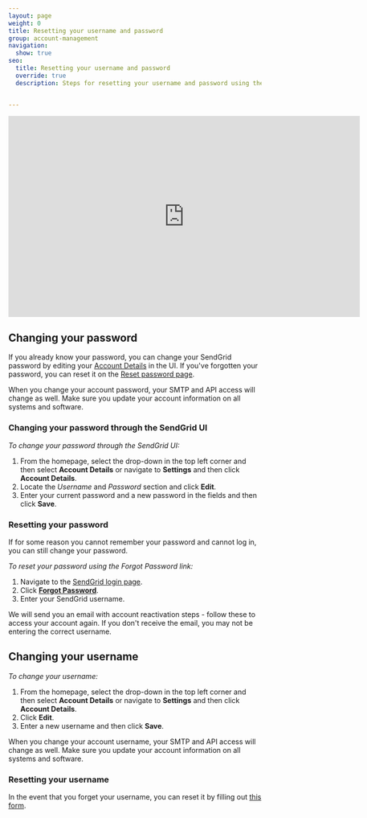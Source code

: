 ```yaml
---
layout: page
weight: 0
title: Resetting your username and password
group: account-management
navigation:
  show: true
seo:
  title: Resetting your username and password
  override: true
  description: Steps for resetting your username and password using the SendGrid UI


---
```


<iframe src="https://player.vimeo.com/video/248169751" width="700" height="400" frameborder="0" webkitallowfullscreen mozallowfullscreen allowfullscreen></iframe>


## 	Changing your password
 	
If you already know your password, you can change your SendGrid password by editing your [Account Details](https://app.sendgrid.com/settings/account) in the UI. If you've forgotten your password, you can reset it on the [Reset password page](https://app.sendgrid.com/forgot_password).

<call-out type="warning">

When you change your account password, your SMTP and API access will change as well. Make sure you update your account information on all systems and software.

</call-out>

 ### 	Changing your password through the SendGrid UI
 	
*To change your password through the SendGrid UI:*

1. From the homepage, select the drop-down in the top left corner and then select **Account Details** or navigate to **Settings** and then click **Account Details**.
1. Locate the *Username* and *Password* section and click **Edit**.
1. Enter your current password and a new password in the fields and then click **Save**.

 ### 	Resetting your password
 	
If for some reason you cannot remember your password and cannot log in, you can still change your password.

*To reset your password using the Forgot Password link:*

1. Navigate to the [SendGrid login page]({{site.site_url}}/login).
1. Click **[Forgot Password]({{site.site_url}}/user/forgotPassword)**.
1. Enter your SendGrid username.

We will send you an email with account reactivation steps - follow these to access your account again. If you don't receive the email, you may not be entering the correct username.

## 	Changing your username
 	
*To change your username:*

1. From the homepage, select the drop-down in the top left corner and then select **Account Details** or navigate to **Settings** and then click   **Account Details**.
1. Click **Edit**.
1. Enter a new username and then click **Save**.

<call-out type="warning">

When you change your account username, your SMTP and API access will change as well. Make sure you update your account information on all systems and software.

</call-out>

 ### 	Resetting your username
 	
In the event that you forget your username, you can reset it by filling out [this form](https://support.sendgrid.com/hc/en-us/requests/new#forgot-username).
